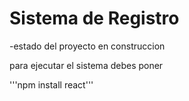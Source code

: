 <h1>Sistema de Registro</h1>

-estado del proyecto en construccion 

para ejecutar el sistema debes poner 

'''npm install react'''
